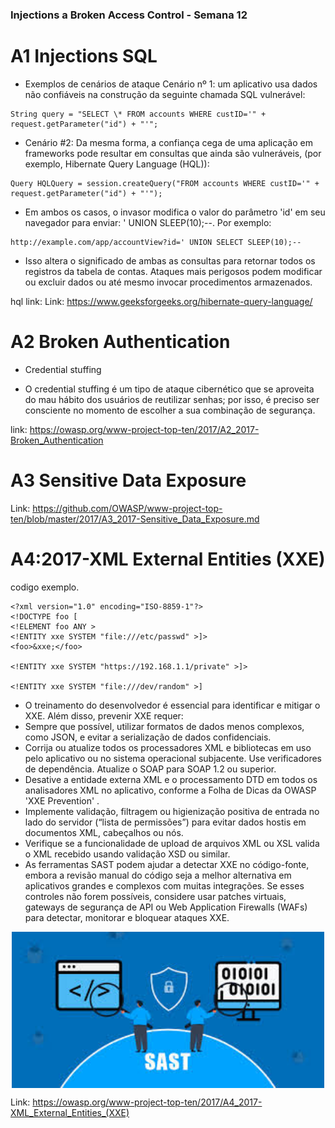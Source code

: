 
  <h3> Injections a Broken Access Control - Semana 12 </h3>  </p>

# A1 Injections SQL

- Exemplos de cenários de ataque
Cenário nº 1: um aplicativo usa dados não confiáveis ​​na construção da seguinte chamada SQL vulnerável:
 ````
String query = "SELECT \* FROM accounts WHERE custID='" + request.getParameter("id") + "'";
 ````
- Cenário #2: Da mesma forma, a confiança cega de uma aplicação em frameworks pode resultar em consultas que ainda são vulneráveis, (por exemplo, Hibernate Query Language (HQL)):
 ````
 Query HQLQuery = session.createQuery("FROM accounts WHERE custID='" + request.getParameter("id") + "'");
  ````
- Em ambos os casos, o invasor modifica o valor do parâmetro 'id' em seu navegador para enviar: ' UNION SLEEP(10);--. Por exemplo:
````
http://example.com/app/accountView?id=' UNION SELECT SLEEP(10);--
 ````

- Isso altera o significado de ambas as consultas para retornar todos os registros da tabela de contas. Ataques mais perigosos podem modificar ou excluir dados ou até mesmo invocar procedimentos armazenados.

hql link: Link: https://www.geeksforgeeks.org/hibernate-query-language/

# A2 Broken Authentication

- Credential stuffing

- O credential stuffing é um tipo de ataque cibernético que se aproveita do mau hábito dos usuários de reutilizar senhas; por isso, é preciso ser consciente no momento de escolher a sua combinação de segurança.

link: https://owasp.org/www-project-top-ten/2017/A2_2017-Broken_Authentication

# A3 Sensitive Data Exposure
Link: https://github.com/OWASP/www-project-top-ten/blob/master/2017/A3_2017-Sensitive_Data_Exposure.md

# A4:2017-XML External Entities (XXE)

codigo exemplo.

````
<?xml version="1.0" encoding="ISO-8859-1"?>
<!DOCTYPE foo [
<!ELEMENT foo ANY >
<!ENTITY xxe SYSTEM "file:///etc/passwd" >]>
<foo>&xxe;</foo>

<!ENTITY xxe SYSTEM "https://192.168.1.1/private" >]>

<!ENTITY xxe SYSTEM "file:///dev/random" >]
````

- O treinamento do desenvolvedor é essencial para identificar e mitigar o XXE. Além disso, prevenir XXE requer:
- Sempre que possível, utilizar formatos de dados menos complexos, como JSON, e evitar a serialização de dados confidenciais.
- Corrija ou atualize todos os processadores XML e bibliotecas em uso pelo aplicativo ou no sistema operacional subjacente. Use verificadores de dependência. Atualize o SOAP para SOAP 1.2 ou superior.
- Desative a entidade externa XML e o processamento DTD em todos os analisadores XML no aplicativo, conforme a Folha de Dicas da OWASP 'XXE Prevention' .
- Implemente validação, filtragem ou higienização positiva de entrada no lado do servidor (“lista de permissões”) para evitar dados hostis em documentos XML, cabeçalhos ou nós.
- Verifique se a funcionalidade de upload de arquivos XML ou XSL valida o XML recebido usando validação XSD ou similar.
- As ferramentas SAST podem ajudar a detectar XXE no código-fonte, embora a revisão manual do código seja a melhor alternativa em aplicativos grandes e complexos com muitas integrações.
Se esses controles não forem possíveis, considere usar patches virtuais, gateways de segurança de API ou Web Application Firewalls (WAFs) para detectar, monitorar e bloquear ataques XXE.

<div style="display: flex;">
    <img src="imagens/sast_1.png" alt="Alt Text" width="500" style="margin: 0 auto;">

</div>

Link: https://owasp.org/www-project-top-ten/2017/A4_2017-XML_External_Entities_(XXE)